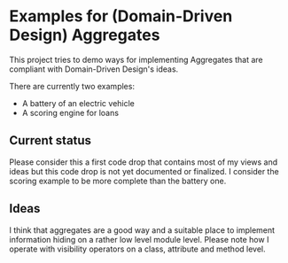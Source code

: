 # Examples for (Domain-Driven Design) Aggregates
This project tries to demo ways for implementing Aggregates that are compliant with Domain-Driven Design's ideas.

There are currently two examples:
- A battery of an electric vehicle
- A scoring engine for loans

## Current status
Please consider this a first code drop that contains most of my views and ideas but this code drop is not yet documented or finalized. 
I consider the scoring example to be more complete than the battery one.

## Ideas
I think that aggregates are a good way and a suitable place to implement information hiding on a rather low level module level. 
Please note how I operate with visibility operators on a class, attribute and method level.
